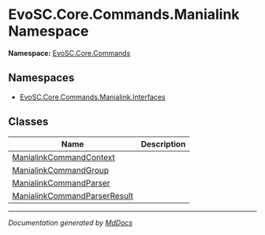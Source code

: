 ﻿<!--  
  <auto-generated>   
    The contents of this file were generated by a tool.  
    Changes to this file may be list if the file is regenerated  
  </auto-generated>   
-->

# EvoSC.Core.Commands.Manialink Namespace

**Namespace:** [EvoSC.Core.Commands](../index.md)  

## Namespaces

- [EvoSC.Core.Commands.Manialink.Interfaces](Interfaces/index.md)

## Classes

| Name                                                                  | Description |
| --------------------------------------------------------------------- | ----------- |
| [ManialinkCommandContext](ManialinkCommandContext/index.md)           |             |
| [ManialinkCommandGroup](ManialinkCommandGroup/index.md)               |             |
| [ManialinkCommandParser](ManialinkCommandParser/index.md)             |             |
| [ManialinkCommandParserResult](ManialinkCommandParserResult/index.md) |             |

___

*Documentation generated by [MdDocs](https://github.com/ap0llo/mddocs)*
